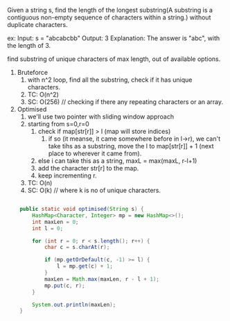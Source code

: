 Given a string s, find the length of the longest substring(A substring is a contiguous non-empty sequence of characters within a string.) without duplicate characters.

ex:
Input: s = "abcabcbb"
Output: 3
Explanation: The answer is "abc", with the length of 3.

find substring of unique characters of max length, out of available options.

1. Bruteforce
   1. with n^2 loop, find all the substring, check if it has unique characters.
   2. TC: O(n^2)
   3. SC: O(256) // checking if there any repeating characters or an array.
2. Optimised
   1. we'll use two pointer with sliding window approach
   2. starting from s=0,r=0
      1. check if map[str[r]] > l (map will store indices)
         1. if so (it meanse, it came somewhere before in l->r), we can't take tihs as a substring, move the l to map[str[r]] + 1 (next place to wherever it came from).
      2. else i can take this as a string, maxL = max(maxL, r-l+1)
      3. add the character str[r] to the map.
      4. keep incrementing r. 
   3. TC: O(n)
   4. SC: O(k) // where k is no of unique characters.

```java

    public static void optimised(String s) {
        HashMap<Character, Integer> mp = new HashMap<>();
        int maxLen = 0;
        int l = 0;

        for (int r = 0; r < s.length(); r++) {
            char c = s.charAt(r);

            if (mp.getOrDefault(c, -1) >= l) {
                l = mp.get(c) + 1;
            }
            maxLen = Math.max(maxLen, r - l + 1);
            mp.put(c, r);
        }

        System.out.println(maxLen);
    }
```